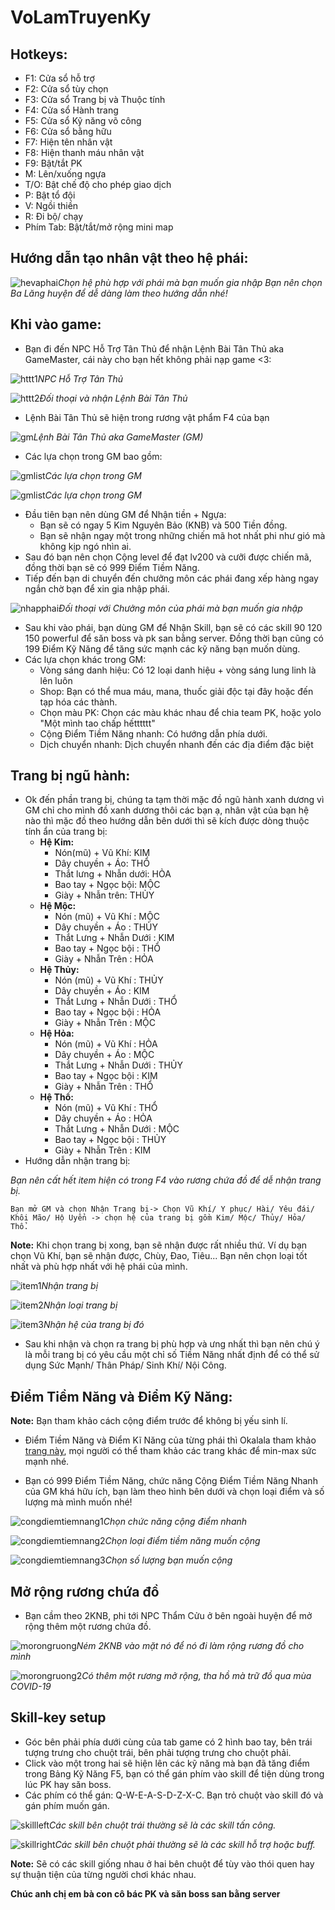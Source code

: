 # VoLamTruyenKy

## **Hotkeys:**
 - F1: Cửa sổ hỗ trợ
 - F2: Cửa sổ tùy chọn
 - F3: Cửa sổ Trang bị và Thuộc tính
 - F4: Cửa sổ Hành trang
 - F5: Cửa sổ Kỹ năng võ công
 - F6: Cửa sổ bằng hữu
 - F7: Hiện tên nhân vật
 - F8: Hiện thanh máu nhân vật
 - F9: Bật/tắt PK
 - M: Lên/xuống ngựa
 - T/O: Bật chế độ cho phép giao dịch
 - P: Bật tổ đội
 - V: Ngồi thiền
 - R: Đi bộ/ chạy
 - Phím Tab: Bật/tắt/mở rộng mini map
 
## **Hướng dẫn tạo nhân vật theo hệ phái:**
![hevaphai](/images/hevaphai.png)*Chọn hệ phù hợp với phái mà bạn muốn gia nhập*
    _Bạn nên chọn Ba Lăng huyện để dễ dàng làm theo hướng dẫn nhé!_
## **Khi vào game:**
 - Bạn đi đến NPC Hỗ Trợ Tân Thủ để nhận Lệnh Bài Tân Thủ aka GameMaster, cái này cho bạn hết không phải nạp game <3:

![httt1](/images/httt1.png)*NPC Hỗ Trợ Tân Thủ*

![httt2](/images/httt2.png)*Đối thoại và nhận Lệnh Bài Tân Thủ*

 - Lệnh Bài Tân Thủ sẽ hiện trong rương vật phẩm F4 của bạn

![gm](/images/gm.png)*Lệnh Bài Tân Thủ aka GameMaster (GM)*

 - Các lựa chọn trong GM bao gồm:

![gmlist](/images/gmlist1.png)*Các lựa chọn trong GM*

![gmlist](/images/gmlist2.png)*Các lựa chọn trong GM*

 - Đầu tiên bạn nên dùng GM để Nhận tiền + Ngựa:
    - Bạn sẽ có ngay 5 Kim Nguyên Bảo (KNB) và 500 Tiền đồng.
    - Bạn sẽ nhận ngay một trong những chiến mã hot nhất phi như gió mà không kịp ngó nhìn ai.
 - Sau đó bạn nên chọn Cộng level để đạt lv200 và cưỡi được chiến mã, đồng thời bạn sẽ có 999 Điểm Tiềm Năng.
 - Tiếp đến bạn di chuyển đến chưởng môn các phái đang xếp hàng ngay ngắn chờ bạn để xin gia nhập phái.

![nhapphai](/images/nhapphai.png)*Đối thoại với Chưởng môn của phái mà bạn muốn gia nhập*

 - Sau khi vào phái, bạn dùng GM để Nhận Skill, bạn sẽ có các skill 90 120 150 powerful để săn boss và pk san bằng server. Đồng thời bạn cũng có 199 Điểm Kỹ Năng để tăng sức mạnh các kỹ năng bạn muốn dùng.
 - Các lựa chọn khác trong GM:
    - Vòng sáng danh hiệu: Có 12 loại danh hiệu + vòng sáng lung linh là lên luôn
    - Shop: Bạn có thể mua máu, mana, thuốc giải độc tại đây hoặc đến tạp hóa các thành.
    - Chọn màu PK: Chọn các màu khác nhau để chia team PK, hoặc yolo "Một mình tao chấp hếtttttt"
    - Cộng Điểm Tiềm Năng nhanh: Có hướng dẫn phía dưới.
    - Dịch chuyển nhanh: Dịch chuyển nhanh đến các địa điểm đặc biệt
## **Trang bị ngũ hành:**
 - Ok đến phần trang bị, chúng ta tạm thời mặc đồ ngũ hành xanh dương vì GM chỉ cho mình đồ xanh dương thôi các bạn ạ, nhân vật của bạn hệ nào thì mặc đồ theo hướng dẫn bên dưới thì sẽ kích được dòng thuộc tính ẩn của trang bị:
    - **Hệ Kim:**
      - Nón(mũ) + Vũ Khí: KIM
      - Dây chuyền + Áo: THỔ
      - Thắt lưng + Nhẫn dưới: HỎA
      - Bao tay + Ngọc bội: MỘC
      - Giày + Nhẫn trên: THỦY
    - **Hệ Mộc:**
      - Nón (mũ) + Vũ Khí : MỘC
      - Dây chuyền + Áo : THỦY
      - Thắt Lưng + Nhẫn Dưới : KIM
      - Bao tay + Ngọc bội : THỔ
      - Giày + Nhẫn Trên : HỎA
    - **Hệ Thủy:**
      - Nón (mũ) + Vũ Khí : THỦY
      - Dây chuyền + Áo : KIM
      - Thắt Lưng + Nhẫn Dưới : THỔ
      - Bao tay + Ngọc bội : HỎA
      - Giày + Nhẫn Trên : MỘC
    - **Hệ Hỏa:**
      - Nón (mũ) + Vũ Khí : HỎA
      - Dây chuyền + Áo : MỘC
      - Thắt Lưng + Nhẫn Dưới : THỦY
      - Bao tay + Ngọc bội : KIM
      - Giày + Nhẫn Trên : THỔ
    - **Hệ Thổ:**
      - Nón (mũ) + Vũ Khí : THỔ
      - Dây chuyền + Áo : HỎA
      - Thắt Lưng + Nhẫn Dưới : MỘC
      - Bao tay + Ngọc bội : THỦY
      - Giày + Nhẫn Trên : KIM
 - Hướng dẫn nhận trang bị:

_Bạn nên cất hết item hiện có trong F4 vào rương chứa đồ để dễ nhận trang bị._

    Bạn mở GM và chọn Nhận Trang bị-> Chọn Vũ Khí/ Y phục/ Hài/ Yêu đái/ Khôi Mão/ Hộ Uyển -> chọn hệ của trang bị gồm Kim/ Mộc/ Thủy/ Hỏa/ Thổ.

**Note:** Khi chọn trang bị xong, bạn sẽ nhận được rất nhiều thứ. Ví dụ bạn chọn Vũ Khí, bạn sẽ nhận được, Chùy, Đao, Tiêu... Bạn nên chọn loại tốt nhất và phù hợp nhất với hệ phái của mình.

![item1](/images/item1.png)*Nhận trang bị*

![item2](/images/item2.png)*Nhận loại trang bị*

![item3](/images/item3.png)*Nhận hệ của trang bị đó*

 - Sau khi nhận và chọn ra trang bị phù hợp và ưng nhất thì bạn nên chú ý là mỗi trang bị có yêu cầu một chỉ số Tiềm Năng nhất định để có thể sử dụng Sức Mạnh/ Thân Pháp/ Sinh Khí/ Nội Công.

## **Điểm Tiềm Năng và Điểm Kỹ Năng:**
**Note:** Bạn tham khảo cách cộng điểm trước để không bị yếu sinh lí.

 - Điểm Tiềm Năng và Điểm Kĩ Năng của từng phái thì Okalala tham khảo [trang này](http://home.volamthienha.com/chuyen-muc/cam-nang), mọi người có thể tham khảo các trang khác để min-max sức mạnh nhé.

 - Bạn có 999 Điểm Tiềm Năng, chức năng Cộng Điểm Tiềm Năng Nhanh của GM khá hữu ích, bạn làm theo hình bên dưới và chọn loại điểm và số lượng mà mình muốn nhé!

![congdiemtiemnang1](/images/congdiemtiemnang1.png)*Chọn chức năng cộng điểm nhanh*

![congdiemtiemnang2](/images/congdiemtiemnang2.png)*Chọn loại điểm tiềm năng muốn cộng*

![congdiemtiemnang3](/images/congdiemtiemnang3.png)*Chọn số lượng bạn muốn cộng*

## **Mở rộng rương chứa đồ**
 - Bạn cầm theo 2KNB, phi tới NPC Thẩm Cửu ở bên ngoài huyện để mở rộng thêm một rương chứa đồ.

![morongruong](/images/morongruong.png)*Ném 2KNB vào mặt nó để nó đi làm rộng rương đồ cho mình*

![morongruong2](/images/morongruong2.png)*Có thêm một rương mở rộng, tha hồ mà trữ đồ qua mùa COVID-19*

## **Skill-key setup**
 - Góc bên phải phía dưới cùng của tab game có 2 hình bao tay, bên trái tượng trưng cho chuột trái, bên phải tượng trưng cho chuột phải.
 - Click vào một trong hai sẽ hiện lên các kỹ năng mà bạn đã tăng điểm trong Bảng Kỹ Năng F5, bạn có thể gán phím vào skill để tiện dùng trong lúc PK hay săn boss.
 - Các phím có thể gán: Q-W-E-A-S-D-Z-X-C. Bạn trỏ chuột vào skill đó và gán phím muốn gán.

![skillleft](/images/skillleft.png)*Các skill bên chuột trái thường sẽ là các skill tấn công.*

![skillright](/images/skillright.png)*Các skill bên chuột phải thường sẽ là các skill hỗ trợ hoặc buff.*

**Note:** Sẽ có các skill giống nhau ở hai bên chuột để tùy vào thói quen hay sự thuận tiện của từng người chơi khác nhau.

**Chúc anh chị em bà con cô bác PK và săn boss san bằng server**
